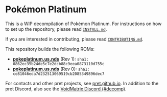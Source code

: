 # Pokémon Platinum

This is a WIP decompilation of Pokémon Platinum. For instructions on how to set up the repository, please read [`INSTALL.md`](INSTALL.md).

If you are interested in contributing, please read [`CONTRIBUTING.md`](/CONTRIBUTING.md).

This repository builds the following ROMs:

* [**pokeplatinum.us.nds**](https://datomatic.no-intro.org/index.php?page=show_record&s=28&n=4997) (Rev 1): `sha1: 0862ec35b24de5c7e2dcb88c9eea0873110d755c`
* [**pokeplatinum.us.nds**](https://datomatic.no-intro.org/index.php?page=show_record&s=28&n=3541) (Rev 0): `sha1: ce81046eda7d232513069519cb2085349896dec7`

For contacts and other pret projects, see [pret.github.io](https://pret.github.io/). In addition to the pret Discord, also see the [VoidMatrix Discord (#decomp)](https://discord.gg/prUAgd5).
